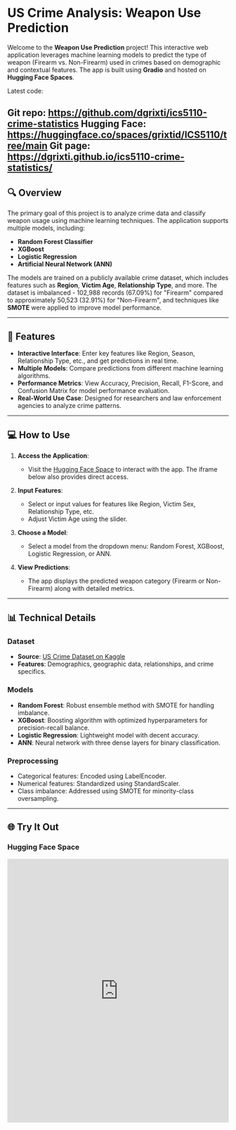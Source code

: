 # US Crime Analysis: Weapon Use Prediction

Welcome to the **Weapon Use Prediction** project! This interactive web application leverages machine learning models to predict the type of weapon (Firearm vs. Non-Firearm) used in crimes based on demographic and contextual features. The app is built using **Gradio** and hosted on **Hugging Face Spaces**.

Latest code: 

Git repo: https://github.com/dgrixti/ics5110-crime-statistics
Hugging Face: https://huggingface.co/spaces/grixtid/ICS5110/tree/main
Git page: https://dgrixti.github.io/ics5110-crime-statistics/
---

## 🔍 **Overview**

The primary goal of this project is to analyze crime data and classify weapon usage using machine learning techniques. The application supports multiple models, including:

- **Random Forest Classifier**
- **XGBoost**
- **Logistic Regression**
- **Artificial Neural Network (ANN)**

The models are trained on a publicly available crime dataset, which includes features such as **Region**, **Victim Age**, **Relationship Type**, and more. The dataset is imbalanced - 102,988 records (67.09%) for "Firearm" compared to approximately 50,523 (32.91%) for "Non-Firearm", and techniques like **SMOTE** were applied to improve model performance.

---

## 🚀 **Features**

- **Interactive Interface**: Enter key features like Region, Season, Relationship Type, etc., and get predictions in real time.
- **Multiple Models**: Compare predictions from different machine learning algorithms.
- **Performance Metrics**: View Accuracy, Precision, Recall, F1-Score, and Confusion Matrix for model performance evaluation.
- **Real-World Use Case**: Designed for researchers and law enforcement agencies to analyze crime patterns.

---

## 💻 **How to Use**

1. **Access the Application**:
   - Visit the [Hugging Face Space](#) to interact with the app. The iframe below also provides direct access.

2. **Input Features**:
   - Select or input values for features like Region, Victim Sex, Relationship Type, etc.
   - Adjust Victim Age using the slider.

3. **Choose a Model**:
   - Select a model from the dropdown menu: Random Forest, XGBoost, Logistic Regression, or ANN.

4. **View Predictions**:
   - The app displays the predicted weapon category (Firearm or Non-Firearm) along with detailed metrics.

---

## 📊 **Technical Details**

### **Dataset**
- **Source**: [US Crime Dataset on Kaggle](https://www.kaggle.com/datasets/mrayushagrawal/us-crime-dataset)
- **Features**: Demographics, geographic data, relationships, and crime specifics.

### **Models**
- **Random Forest**: Robust ensemble method with SMOTE for handling imbalance.
- **XGBoost**: Boosting algorithm with optimized hyperparameters for precision-recall balance.
- **Logistic Regression**: Lightweight model with decent accuracy.
- **ANN**: Neural network with three dense layers for binary classification.

### **Preprocessing**
- Categorical features: Encoded using LabelEncoder.
- Numerical features: Standardized using StandardScaler.
- Class imbalance: Addressed using SMOTE for minority-class oversampling.

---

## 🌐 **Try It Out**

### **Hugging Face Space**

<iframe
	src="https://grixtid-ics5110.hf.space"
    width="100%"
    height="600"
    frameborder="0"
    allowfullscreen>
</iframe>
